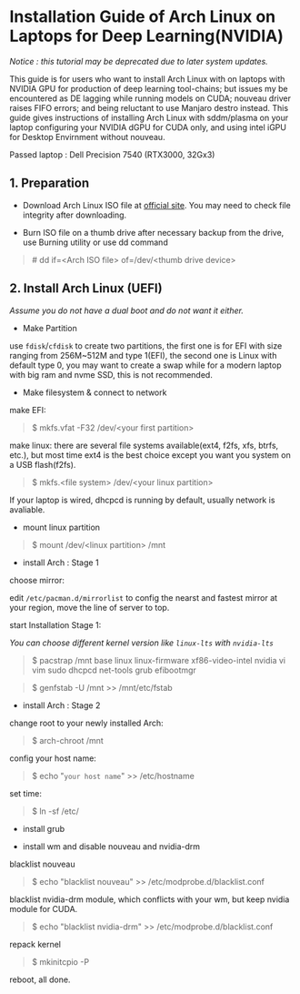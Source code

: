 # Installation Guide of Arch Linux on Laptops for Deep Learning(NVIDIA)

*Notice : this tutorial may be deprecated due to later system updates.*

This guide is for users who want to install Arch Linux with on laptops with NVIDIA GPU for production of deep learning tool-chains; but issues my be encountered as DE lagging while running models on CUDA; nouveau driver raises FIFO errors; and being reluctant to use Manjaro destro instead. This guide gives instructions of installing Arch Linux with sddm/plasma on your laptop configuring your NVIDIA dGPU for CUDA only, and using intel iGPU for Desktop Envirnment without nouveau.

Passed laptop : Dell Precision 7540 (RTX3000, 32Gx3)

## 1. Preparation

* Download Arch Linux ISO file at [official site](https://www.archlinux.org/download/). You may need to check file integrity after downloading.

* Burn ISO file on a thumb drive after necessary backup from the drive, use Burning utility or use dd command

>\# dd if=\<Arch ISO file> of=/dev/\<thumb drive device>

## 2. Install Arch Linux (UEFI)

*Assume you do not have a dual boot and do not want it either.*

* Make Partition

use `fdisk`/`cfdisk` to create two partitions, the first one is for EFI with size ranging from 256M~512M and type 1(EFI), the second one is Linux with default type 0, you may want to create a swap while for a modern laptop with big ram and nvme SSD, this is not recommended.

* Make filesystem & connect to network

make EFI:

>$ mkfs.vfat -F32 /dev/\<your first partition>

make linux: there are several file systems available(ext4, f2fs, xfs, btrfs, etc.), but most time ext4 is the best choice except you want you system on a USB flash(f2fs).

>$ mkfs.\<file system> /dev/\<your linux partition>

If your laptop is wired, dhcpcd is running by default, usually network is avaliable.

* mount linux partition

>$ mount /dev/\<linux partition> /mnt

* install Arch : Stage 1

choose mirror:

edit `/etc/pacman.d/mirrorlist` to config the nearst and fastest mirror at your region, move the line of server to top.

start Installation Stage 1:

*You can choose different kernel version like `linux-lts` with `nvidia-lts`*

>$ pacstrap /mnt base linux linux-firmware xf86-video-intel nvidia vi vim sudo dhcpcd net-tools grub efibootmgr

>$ genfstab -U /mnt >> /mnt/etc/fstab

* install Arch : Stage 2

change root to your newly installed Arch:

>$ arch-chroot /mnt

config your host name:

>$ echo "`your host name`" >> /etc/hostname

set time:

>$ ln -sf /etc/


* install grub

* install wm and disable nouveau and nvidia-drm

blacklist nouveau

>$ echo "blacklist nouveau" >> /etc/modprobe.d/blacklist.conf

blacklist nvidia-drm module, which conflicts with your wm, but keep nvidia module for CUDA.

>$ echo "blacklist nvidia-drm" >> /etc/modprobe.d/blacklist.conf

repack kernel

>$ mkinitcpio -P

reboot, all done.
